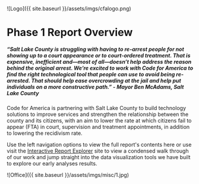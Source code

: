![Logo]({{ site.baseurl }}/assets/imgs/cfalogo.png)

# Phase 1 Report Overview

##### *“Salt Lake County is struggling with having to re-arrest people for not showing up to a court appearance or to court-ordered treatment. That is expensive, inefficient and—most of all—doesn’t help address the reason behind the original arrest. We’re excited to work with Code for America to find the right technological tool that people can use to avoid being re-arrested. That should help ease overcrowding at the jail and help put individuals on a more constructive path.” - Mayor Ben McAdams, Salt Lake County*

Code for America is partnering with Salt Lake County to build technology solutions to improve services and strengthen the relationship between the county and its citizens, with an aim to lower the rate at which citizens fail to appear (FTA) in court, supervision and treatment appointments, in addition to lowering the recidivism rate. 

Use the left navigation options to view the full report's contents here or use visit the [Interactive Report Explorer](http://slco-2016.github.io/q1_report/) site to view a condensed walk through of our work and jump straight into the data visualization tools we have built to explore our early analyses results.

![Office]({{ site.baseurl }}/assets/imgs/misc/1.jpg)